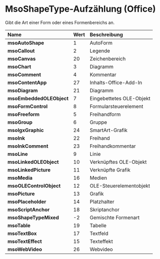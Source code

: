
# MsoShapeType-Aufzählung (Office)

Gibt die Art einer Form oder eines Formenbereichs an.



|**Name**|**Wert**|**Beschreibung**|
|:-----|:-----|:-----|
|**msoAutoShape**|1|AutoForm|
|**msoCallout**|2|Legende|
|**msoCanvas**|20|Zeichenbereich|
|**msoChart**|3|Diagramm|
|**msoComment**|4|Kommentar|
|**msoContentApp**|27|Inhalts-Office-Add-In|
|**msoDiagram**|21|Diagramm|
|**msoEmbeddedOLEObject**|7|Eingebettetes OLE-Objekt|
|**msoFormControl**|8|Formularsteuerelement|
|**msoFreeform**|5|Freihandform|
|**msoGroup**|6|Gruppe|
|**msoIgxGraphic**|24|SmartArt-Grafik|
|**msoInk**|22|Freihand|
|**msoInkComment**|23|Freihandkommentar|
|**msoLine**|9|Linie|
|**msoLinkedOLEObject**|10|Verknüpftes OLE-Objekt|
|**msoLinkedPicture**|11|Verknüpfte Grafik|
|**msoMedia**|16|Medien|
|**msoOLEControlObject**|12|OLE-Steuerelementobjekt|
|**msoPicture**|13|Grafik|
|**msoPlaceholder**|14|Platzhalter|
|**msoScriptAnchor**|18|Skriptanchor|
|**msoShapeTypeMixed**|-2|Gemischte Formenart|
|**msoTable**|19|Tabelle|
|**msoTextBox**|17|Textfeld|
|**msoTextEffect**|15|Texteffekt|
|**msoWebVideo**|26|Webvideo|
